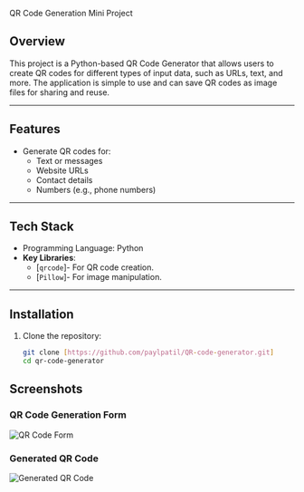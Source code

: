 QR Code Generation Mini Project

## Overview
This project is a Python-based QR Code Generator that allows users to create QR codes for different types of input data, such as URLs, text, and more. The application is simple to use and can save QR codes as image files for sharing and reuse.

---

## Features
- Generate QR codes for:
  - Text or messages
  - Website URLs
  - Contact details 
  - Numbers (e.g., phone numbers)
---

## Tech Stack
- Programming Language: Python
- **Key Libraries**:
  - [`qrcode`]- For QR code creation.
  - [`Pillow`]- For image manipulation.
---

## Installation

1. Clone the repository:
   ```bash
   git clone [https://github.com/paylpatil/QR-code-generator.git]
   cd qr-code-generator
## Screenshots

### QR Code Generation Form
![QR Code Form](screenshots/Q1.png)

### Generated QR Code
![Generated QR Code](screenshots/Q2.png)


